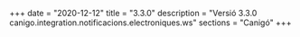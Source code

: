 +++
date        = "2020-12-12"
title       = "3.3.0"
description = "Versió 3.3.0 canigo.integration.notificacions.electroniques.ws"
sections    = "Canigó"
+++